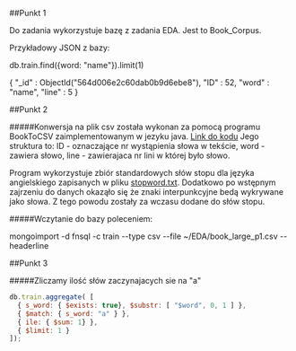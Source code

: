 ##Punkt 1

Do zadania wykorzystuje bazę z zadania EDA. Jest to Book_Corpus.

Przykładowy JSON z bazy:

db.train.find({word: "name"}).limit(1)

{ "_id" : ObjectId("564d006e2c60dab0b9d6ebe8"), "ID" : 52, "word" : "name", "line" : 5 }

##Punkt 2

#####Konwersja na plik csv została wykonan za pomocą programu BookToCSV zaimplementowanym w jezyku java. [Link do kodu](https://github.com/rjasinski/nosql/blob/master/EDA/BookToCSV.java)
Jego struktura to: ID - oznaczające nr wystąpienia słowa w tekście, word - zawiera słowo, line - zawierajaca nr lini w której było słowo.

Program wykorzystuje zbiór standardowych słów stopu dla języka angielskiego zapisanych w pliku [stopword.txt](https://github.com/rjasinski/nosql/blob/master/EDA/stopword.txt). Dodatkowo po wstępnym zajrzeniu do danych okaząło się że znaki interpunkcyjne bedą wykrywane jako słowa. Z tego powodu zostały za wczasu dodane do słów stopu.

#####Wczytanie do bazy poleceniem:

mongoimport -d fnsql -c train --type csv --file ~/EDA/book_large_p1.csv --headerline

##Punkt 3

#####Zliczamy ilość słów zaczynajacych sie na "a"

```js 
db.train.aggregate( [
  { s_word: { $exists: true}, $substr: [ "$word", 0, 1 ] },
  { $match: { s_word: "a" } },
  { ile: { $sum: 1} },
  { $limit: 1 }
]);
